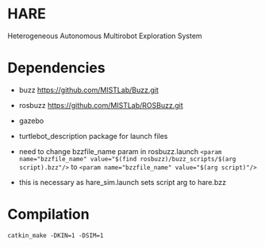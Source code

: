# HARE
Heterogeneous Autonomous Multirobot Exploration System

# Dependencies
- buzz https://github.com/MISTLab/Buzz.git
- rosbuzz https://github.com/MISTLab/ROSBuzz.git
- gazebo
- turtlebot_description package for launch files
- need to change bzzfile_name param in rosbuzz.launch
`<param name="bzzfile_name" value="$(find rosbuzz)/buzz_scripts/$(arg script).bzz"/>`
to
`<param name="bzzfile_name" value="$(arg script)"/>`

 - this is necessary as hare_sim.launch sets script arg to hare.bzz

# Compilation
`catkin_make -DKIN=1 -DSIM=1`
